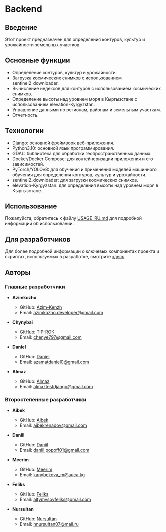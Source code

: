 # Backend

## Введение

Этот проект предназначен для определения контуров, культур и урожайности земельных участков.

## Основные функции

- Определение контуров, культур и урожайности.
- Загрузка космических снимков с использованием sentinel2_downloader.
- Вычисление индексов для контуров с использованием космических снимков.
- Определение высоты над уровнем моря в Кыргызстане с использованием elevation-Kyrgyzstan.
- Управление данными по регионам, районам и земельным участкам.
- Отчетность.

## Технологии

- Django: основной фреймворк веб-приложения.
- Python3.10: основной язык программирования.
- GDAL: библиотека для обработки геопространственных данных.
- Docker/Docker Compose: для контейнеризации приложения и его зависимостей.
- PyTorch/YOLOv8: для обучения и применения моделей машинного обучения для определения контуров, культур и урожайности.
- sentinel2_downloader: для загрузки космических снимков.
- elevation-Kyrgyzstan: для определения высоты над уровнем моря в Кыргызстане.

## Использование

Пожалуйста, обратитесь к файлу [USAGE_RU.md](USAGE_RU.md) для подробной информации об использовании.

## Для разработчиков

Для более подробной информации о ключевых компонентах проекта и скриптах, используемых в разработке,
смотрите [здесь](DEVELOPER_RU.md).

## Авторы

### Главные разработчики

- **Azimkozho**
    * GitHub: [Azim-Kenzh](https://github.com/Azim-Kenzh)
    * Email: <azimkozho.developer@gmail.com>


- **Chynybai**
    * GitHub: [TIP-ROK](https://github.com/TIP-ROK)
    * Email: <chenye797@gmail.com>


- **Daniel**
    * GitHub: [Daniel](https://github.com/azamatdaniel0)
    * Email: <azamatdaniel0@gmail.com>


- **Almaz**
    * GitHub: [Almaz](https://github.com/sharshenaliev)
    * Email: <almaztestdjango@gmail.com>

### Второстепенные разработчики

- **Aibek**
    * GitHub: [Aibek](https://github.com/RikiTwiki)
    * Email: <aibekrenadov@gmail.com>


- **Daniil**
    * GitHub: [Daniil](https://github.com/daniilpopoff)
    * Email: <daniil.popoff01@gmail.com>


- **Meerim**
    * GitHub: [Meerim](https://github.com/meerimkanybekova)
    * Email: <kanybekova_m@auca.kg>


- **Feliks**
    * GitHub: [Feliks](https://github.com/feliksKdm)
    * Email: <altymysovfeliks@gmail.com>


- **Nursultan**
    * GitHub: [Nursultan](https://github.com/Nursmen)
    * Email: <nnursultan07@mail.ru>
